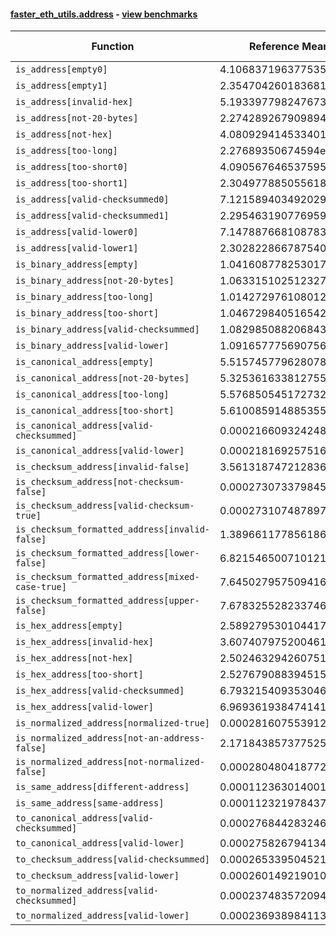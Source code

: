 #### [faster_eth_utils.address](https://github.com/BobTheBuidler/faster-eth-utils/blob/master/faster_eth_utils/address.py) - [view benchmarks](https://github.com/BobTheBuidler/faster-eth-utils/blob/master/benchmarks/test_address_benchmarks.py)

| Function | Reference Mean | Faster Mean | % Change | Speedup (%) | x Faster | Faster |
|----------|---------------|-------------|----------|-------------|----------|--------|
| `is_address[empty0]` | 4.106837196377535e-05 | 2.834431872013944e-05 | 30.98% | 44.89% | 1.45x | ✅ |
| `is_address[empty1]` | 2.3547042601836813e-05 | 8.729162555919555e-06 | 62.93% | 169.75% | 2.70x | ✅ |
| `is_address[invalid-hex]` | 5.193397798247673e-05 | 4.0114541152793965e-05 | 22.76% | 29.46% | 1.29x | ✅ |
| `is_address[not-20-bytes]` | 2.2742892679098945e-05 | 8.773952212756118e-06 | 61.42% | 159.21% | 2.59x | ✅ |
| `is_address[not-hex]` | 4.0809294145334014e-05 | 2.807811401731592e-05 | 31.20% | 45.34% | 1.45x | ✅ |
| `is_address[too-long]` | 2.27689350674594e-05 | 8.44842673427792e-06 | 62.89% | 169.51% | 2.70x | ✅ |
| `is_address[too-short0]` | 4.090567646537595e-05 | 2.8059015747679497e-05 | 31.41% | 45.78% | 1.46x | ✅ |
| `is_address[too-short1]` | 2.3049778850556185e-05 | 8.758841832613553e-06 | 62.00% | 163.16% | 2.63x | ✅ |
| `is_address[valid-checksummed0]` | 7.121589403492029e-05 | 6.036330097403332e-05 | 15.24% | 17.98% | 1.18x | ✅ |
| `is_address[valid-checksummed1]` | 2.295463190776959e-05 | 8.92179855085576e-06 | 61.13% | 157.29% | 2.57x | ✅ |
| `is_address[valid-lower0]` | 7.147887668108783e-05 | 6.081308264228908e-05 | 14.92% | 17.54% | 1.18x | ✅ |
| `is_address[valid-lower1]` | 2.3028228667875407e-05 | 8.630188986034203e-06 | 62.52% | 166.83% | 2.67x | ✅ |
| `is_binary_address[empty]` | 1.041608778253017e-05 | 7.899592098062732e-06 | 24.16% | 31.86% | 1.32x | ✅ |
| `is_binary_address[not-20-bytes]` | 1.0633151025123273e-05 | 7.99061139591953e-06 | 24.85% | 33.07% | 1.33x | ✅ |
| `is_binary_address[too-long]` | 1.0142729761080126e-05 | 8.197095514927557e-06 | 19.18% | 23.74% | 1.24x | ✅ |
| `is_binary_address[too-short]` | 1.0467298405165424e-05 | 7.950949868812422e-06 | 24.04% | 31.65% | 1.32x | ✅ |
| `is_binary_address[valid-checksummed]` | 1.0829850882068433e-05 | 7.856941931832514e-06 | 27.45% | 37.84% | 1.38x | ✅ |
| `is_binary_address[valid-lower]` | 1.091657775690756e-05 | 8.006518372964962e-06 | 26.66% | 36.35% | 1.36x | ✅ |
| `is_canonical_address[empty]` | 5.515745779628078e-06 | 4.257786481384475e-06 | 22.81% | 29.54% | 1.30x | ✅ |
| `is_canonical_address[not-20-bytes]` | 5.325361633812755e-06 | 4.376409552772173e-06 | 17.82% | 21.68% | 1.22x | ✅ |
| `is_canonical_address[too-long]` | 5.5768505451727324e-06 | 4.252251931708388e-06 | 23.75% | 31.15% | 1.31x | ✅ |
| `is_canonical_address[too-short]` | 5.6100859148853555e-06 | 4.262916528241727e-06 | 24.01% | 31.60% | 1.32x | ✅ |
| `is_canonical_address[valid-checksummed]` | 0.0002166093242489679 | 7.234109574624954e-05 | 66.60% | 199.43% | 2.99x | ✅ |
| `is_canonical_address[valid-lower]` | 0.00021816925751616116 | 7.305103538605306e-05 | 66.52% | 198.65% | 2.99x | ✅ |
| `is_checksum_address[invalid-false]` | 3.5613187472128365e-06 | 2.1325238454947353e-06 | 40.12% | 67.00% | 1.67x | ✅ |
| `is_checksum_address[not-checksum-false]` | 0.0002730733798454253 | 8.66908971732605e-05 | 68.25% | 215.00% | 3.15x | ✅ |
| `is_checksum_address[valid-checksum-true]` | 0.0002731074878973953 | 8.655762796861444e-05 | 68.31% | 215.52% | 3.16x | ✅ |
| `is_checksum_formatted_address[invalid-false]` | 1.3896611778561862e-05 | 9.161693999921796e-06 | 34.07% | 51.68% | 1.52x | ✅ |
| `is_checksum_formatted_address[lower-false]` | 6.821546500710121e-05 | 4.7000185985356135e-05 | 31.10% | 45.14% | 1.45x | ✅ |
| `is_checksum_formatted_address[mixed-case-true]` | 7.645027957509416e-05 | 5.612239698989275e-05 | 26.59% | 36.22% | 1.36x | ✅ |
| `is_checksum_formatted_address[upper-false]` | 7.678325528233746e-05 | 5.743712641958463e-05 | 25.20% | 33.68% | 1.34x | ✅ |
| `is_hex_address[empty]` | 2.589279530104417e-05 | 1.631122048627991e-05 | 37.00% | 58.74% | 1.59x | ✅ |
| `is_hex_address[invalid-hex]` | 3.607407975200461e-05 | 2.9027242235050007e-05 | 19.53% | 24.28% | 1.24x | ✅ |
| `is_hex_address[not-hex]` | 2.5024632942607512e-05 | 1.667413257301709e-05 | 33.37% | 50.08% | 1.50x | ✅ |
| `is_hex_address[too-short]` | 2.5276790883945153e-05 | 1.6732046002706024e-05 | 33.80% | 51.07% | 1.51x | ✅ |
| `is_hex_address[valid-checksummed]` | 6.793215409353046e-05 | 5.9912196425579766e-05 | 11.81% | 13.39% | 1.13x | ✅ |
| `is_hex_address[valid-lower]` | 6.969361938474141e-05 | 6.0421421861072994e-05 | 13.30% | 15.35% | 1.15x | ✅ |
| `is_normalized_address[normalized-true]` | 0.00028160755391298223 | 0.00010378059657845669 | 63.15% | 171.35% | 2.71x | ✅ |
| `is_normalized_address[not-an-address-false]` | 2.1718438573775252e-05 | 1.5099517259750561e-05 | 30.48% | 43.84% | 1.44x | ✅ |
| `is_normalized_address[not-normalized-false]` | 0.0002804804187729835 | 0.00010151696834744247 | 63.81% | 176.29% | 2.76x | ✅ |
| `is_same_address[different-address]` | 0.00011236301400103839 | 3.987196466191217e-05 | 64.52% | 181.81% | 2.82x | ✅ |
| `is_same_address[same-address]` | 0.00011232197843773697 | 4.112814760493983e-05 | 63.38% | 173.10% | 2.73x | ✅ |
| `to_canonical_address[valid-checksummed]` | 0.0002768442832468194 | 8.268246753477586e-05 | 70.13% | 234.83% | 3.35x | ✅ |
| `to_canonical_address[valid-lower]` | 0.00027582679413495876 | 8.029143177779147e-05 | 70.89% | 243.53% | 3.44x | ✅ |
| `to_checksum_address[valid-checksummed]` | 0.0002653395045218495 | 7.719367901012424e-05 | 70.91% | 243.73% | 3.44x | ✅ |
| `to_checksum_address[valid-lower]` | 0.00026014921901028256 | 7.771599658759227e-05 | 70.13% | 234.74% | 3.35x | ✅ |
| `to_normalized_address[valid-checksummed]` | 0.00023748357209456988 | 6.964079771389274e-05 | 70.68% | 241.01% | 3.41x | ✅ |
| `to_normalized_address[valid-lower]` | 0.00023693898411391342 | 7.05322715833604e-05 | 70.23% | 235.93% | 3.36x | ✅ |
